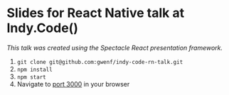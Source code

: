# Slides for React Native talk at Indy.Code()

*This talk was created using the Spectacle React presentation framework.*

1. `git clone git@github.com:gwenf/indy-code-rn-talk.git`
1. `npm install`
1. `npm start`
1. Navigate to [port 3000](http://localhost:3000) in your browser
